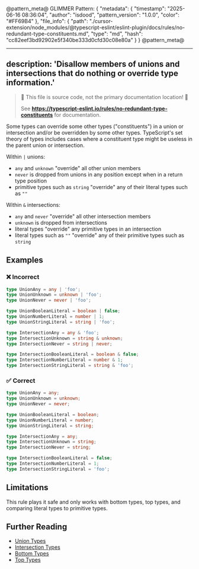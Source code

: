 @pattern_meta@
GLIMMER Pattern:
{
  "metadata": {
    "timestamp": "2025-06-16 08:36:04",
    "author": "isdood",
    "pattern_version": "1.0.0",
    "color": "#FF69B4"
  },
  "file_info": {
    "path": "./cursor-extension/node_modules/@typescript-eslint/eslint-plugin/docs/rules/no-redundant-type-constituents.md",
    "type": "md",
    "hash": "cc82eef3bd92902e5f340be333d0cfd30c08e80a"
  }
}
@pattern_meta@

---
description: 'Disallow members of unions and intersections that do nothing or override type information.'
---

> 🛑 This file is source code, not the primary documentation location! 🛑
>
> See **https://typescript-eslint.io/rules/no-redundant-type-constituents** for documentation.

Some types can override some other types ("constituents") in a union or intersection and/or be overridden by some other types.
TypeScript's set theory of types includes cases where a constituent type might be useless in the parent union or intersection.

Within `|` unions:

- `any` and `unknown` "override" all other union members
- `never` is dropped from unions in any position except when in a return type position
- primitive types such as `string` "override" any of their literal types such as `""`

Within `&` intersections:

- `any` and `never` "override" all other intersection members
- `unknown` is dropped from intersections
- literal types "override" any primitive types in an intersection
- literal types such as `""` "override" any of their primitive types such as `string`

## Examples

<!--tabs-->

### ❌ Incorrect

```ts
type UnionAny = any | 'foo';
type UnionUnknown = unknown | 'foo';
type UnionNever = never | 'foo';

type UnionBooleanLiteral = boolean | false;
type UnionNumberLiteral = number | 1;
type UnionStringLiteral = string | 'foo';

type IntersectionAny = any & 'foo';
type IntersectionUnknown = string & unknown;
type IntersectionNever = string | never;

type IntersectionBooleanLiteral = boolean & false;
type IntersectionNumberLiteral = number & 1;
type IntersectionStringLiteral = string & 'foo';
```

### ✅ Correct

```ts
type UnionAny = any;
type UnionUnknown = unknown;
type UnionNever = never;

type UnionBooleanLiteral = boolean;
type UnionNumberLiteral = number;
type UnionStringLiteral = string;

type IntersectionAny = any;
type IntersectionUnknown = string;
type IntersectionNever = string;

type IntersectionBooleanLiteral = false;
type IntersectionNumberLiteral = 1;
type IntersectionStringLiteral = 'foo';
```

## Limitations

This rule plays it safe and only works with bottom types, top types, and comparing literal types to primitive types.

## Further Reading

- [Union Types](https://www.typescriptlang.org/docs/handbook/2/everyday-types.html#union-types)
- [Intersection Types](https://www.typescriptlang.org/docs/handbook/2/objects.html#intersection-types)
- [Bottom Types](https://en.wikipedia.org/wiki/Bottom_type)
- [Top Types](https://en.wikipedia.org/wiki/Top_type)
